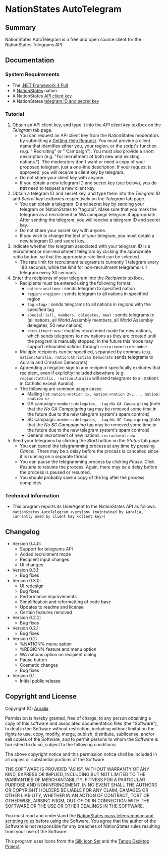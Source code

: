 # NationStates AutoTelegram #

## Summary ##
NationStates AutoTelegram is a free and open source client for the NationStates Telegrams API.

## Documentation ##

### System Requirements ###
* The [.NET Framework 4 Full](http://www.microsoft.com/download/en/details.aspx?id=17851)
* A [NationStates](http://www.nationstates.net) nation
* A NationStates [API client key](http://www.nationstates.net/pages/api.html#telegrams)
* A NationStates [telegram ID and secret key](http://www.nationstates.net/pages/api.html#telegrams)

### Tutorial ###
1. Obtain an API client key, and type it into the *API client key* textbox on the *Telegram* tab page.
	* You can request an API client key from the NationStates moderators by submitting a [Getting Help Request](http://www.nationstates.net/page=help). You must provide a client name that identifies either you, your region, or the script's function (e.g. "<region> Recruiting" or "<author> Campaign"). You must also provide a short description (e.g. "For <regional> recruitment of both new and existing nations."). The moderators don't want or need a copy of your proposed telegram, just a one-line description. If your request is approved, you will receive a client key by telegram.
	* Do not share your client key with anyone.
	* If you obtain a new telegram ID and secret key (see below), you do **not** need to request a new client key.
2. Obtain a telegram ID and secret key, and type them into the *Telegram ID* and *Secret key* textboxes respectively on the *Telegram* tab page.
    * You can obtain a telegram ID and secret key by sending your telegram on NationStates to "tag:api". Make sure that you mark the telegram as a recruitment or WA campaign telegram if appropriate. After sending the telegram, you will receive a telegram ID and secret key. 
	* Do not share your secret key with anyone.
	* If you wish to change the text of your telegram, you must obtain a new telegram ID and secret key.
3. Indicate whether the telegram associated with your telegram ID is a recruitment or non-recruitment telegram by clicking the appropriate radio button, so that the appropriate rate limit can be selected.
	* The rate limit for recruitment telegrams is currently 1 telegram every 180 seconds, while the limit for non-recruitment telegrams is 1 telegram every 30 seconds.
4. Enter the recipients of your telegram into the *Recipients* textbox.
	* Recipients must be entered using the following format:
		* `nation:<nation>` : sends telegram to specified nation
		* `region:<region>` : sends telegram to all nations in specified region
		* `tag:<tag>` : sends telegrams to all nations in regions with the specified tag
		* `special:(all, members, delegates, new)` : sends telegrams to (all nations, all World Assembly members, all World Assembly delegates, 50 new nations)
		* `recruitment:new` : enables recruitment mode for new nations, which sends telegrams to new nations as they are created until the program is manually stopped; in the future this mode may support refounded nations through `recruitment:refounded`
	* Multiple recipients can be specified, separated by commas (e.g. `nation:Auralia, nation:Christian Democrats` sends telegrams to Auralia and Christian Democrats) 
	* Appending a negative sign to any recipient specifically excludes that recipient, even if explicitly included elsewhere (e.g. `region:Catholic, -nation:Auralia` will send telegrams to all nations in Catholic except Auralia).
	* The following are common usage cases:
		* Mailing list: `nation:<nation 1>, nation:<nation 2>, ... nation:<nation n>`
		* GA campaign: `members:delegates, -tag:No GA Campaigning` (note that the *No GA Campaigning* tag may be removed some time in the future due to the new telegram system's spam controls)
		* SC campaign: `members:delegates, -tag:No SC Campaigning` (note that the *No SC Campaigning* tag may be removed some time in the future due to the new telegram system's spam controls)
		* General recruitment of new nations: `recruitment:new`
4. Send your telegrams by clicking the *Start* button on the *Status* tab page.
	* You can cancel the telegramming process at any time by pressing *Cancel*. There may be a delay before the process is cancelled since it is running on a separate thread.
	* You can pause the telegramming process by clicking *Pause*. Click *Resume* to resume the process. Again, there may be a delay before the process is paused or resumed.
	* You should probably save a copy of the log after the process completes.

### Technical Information ####
* This program reports its UserAgent to the NationStates API as follows:
	`NationStates AutoTelegram <version> (maintained by Auralia, currently used by client key <client key>)`

## Changelog ##
* Version 0.4.0:
	* Support for telegrams API
	* Added recruitment mode
	* Recipient input changes
	* UI changes
* Version 0.3.1:
	* Bug fixes
* Version 0.3.0:
	* UI redesign
	* Bug fixes
	* Performance improvements
	* Simplification and reformatting of code base
    * Updates to readme and license
	* Certain features removed
* Version 0.2.2:
	* Bug fixes
* Version 0.2.1:
	* Bug fixes
* Version 0.2:
	* %NATION% menu option
	* %REGION% feature and menu option
	* WA nations option on recipient dialog
	* Pause button
	* Cosmetic changes
	* Bug fixes
* Version 0.1:
	* Initial public release

## Copyright and License ##
Copyright (C) [Auralia](http://www.nationstates.net/nation=auralia).

Permission is hereby granted, free of charge, to any person obtaining a copy of this software and associated documentation files (the "Software"), to deal in the Software without restriction, including without limitation the rights to use, copy, modify, merge, publish, distribute, sublicense, and/or sell copies of the Software, and to permit persons to whom the Software is furnished to do so, subject to the following conditions:

The above copyright notice and this permission notice shall be included in all copies or substantial portions of the Software.

THE SOFTWARE IS PROVIDED "AS IS", WITHOUT WARRANTY OF ANY KIND, EXPRESS OR IMPLIED, INCLUDING BUT NOT LIMITED TO THE WARRANTIES OF MERCHANTABILITY, FITNESS FOR A PARTICULAR PURPOSE AND NONINFRINGEMENT. IN NO EVENT SHALL THE AUTHORS OR COPYRIGHT HOLDERS BE LIABLE FOR ANY CLAIM, DAMAGES OR OTHER LIABILITY, WHETHER IN AN ACTION OF CONTRACT, TORT OR OTHERWISE, ARISING FROM, OUT OF OR IN CONNECTION WITH THE SOFTWARE OR THE USE OR OTHER DEALINGS IN THE SOFTWARE.

You must read and understand the [NationStates mass telegramming and scripting rules](http://forum.nationstates.net/viewtopic.php?f=16&t=74486) before using the Software. You agree that the author of the Software is not responsible for any breaches of NationStates rules resulting from your use of the Software.

This program uses icons from the [Silk Icon Set](http://www.famfamfam.com/lab/icons/silk/) and the [Tango Desktop Project](http://tango.freedesktop.org/).